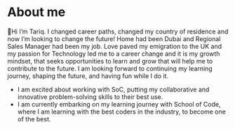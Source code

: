 # About me
👋Hi I’m Tariq. I changed career paths, changed my country of residence and now I’m looking to change the future! Home had been Dubai and Regional Sales Manager had been my job. Love paved my emigration to the UK and my passion for Technology led me to a career change and it is my growth mindset, that seeks opportunities to learn and grow that will help me to contribute to the future. I am looking forward to continuing my learning journey, shaping the future, and having fun while I do it. 
- I am excited about working with SoC, putting my collaborative and innovative problem-solving skills to their best use. 
- I am currently embarking on my learning journey with School of Code, where I am learning with the best coders in the industry, to become one of the best.

